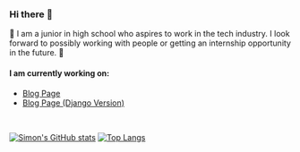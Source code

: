 ### Hi there :wave: ###

:hugs: I am a junior in high school who aspires to work in the tech industry. I look forward to possibly working with people or getting an internship opportunity in the future. :hugs:

#### I am currently working on: ####

* [Blog Page](https://github.com/KrypT1cC/Blog-Page)
* [Blog Page (Django Version)](https://github.com/SimonZhao7/Blog-Page-Django)

<br/>

[![Simon's GitHub stats](https://github-readme-stats.vercel.app/api?username=SimonZhao7&theme=algolia)](https://github.com/anuraghazra/github-readme-stats) 
[![Top Langs](https://github-readme-stats.vercel.app/api/top-langs/?username=SimonZhao7&theme=algolia&layout=compact&hide=shaderlab,c%23)](https://github.com/anuraghazra/github-readme-stats)
